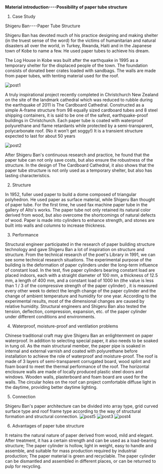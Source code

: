 **Material introduction----Possibility of paper tube structure**

1. Case Study

Shigeru Ban----Paper Tube Structure

Shigeru Ban has devoted much of his practice designing and making shelter (in the truest sense of the word) for the victims of humanitarian and natural disasters all over the world, in Turkey, Rwanda, Haiti and in the Japanese town of Kobe to name a few. He used paper tubes to achieve his dream.

The Log House in Kobe was built after the earthquake in 1995 as a temporary shelter for the displaced people of the town. The foundation consists of donated beer crates loaded with sandbags. The walls are made from paper tubes, with tenting material used for the roof. 

![post1](https://user-images.githubusercontent.com/90487385/138195440-8b0d8b8e-315f-4334-aa96-f0e0929fa903.jpg)

A truly inspirational project recently completed in Christchurch New Zealand on the site of the landmark cathedral which was reduced to rubble during the earthquake of 2011 is The Cardboard Cathedral. Constructed as a simple A-frame structure from 98 equally sized cardboard tubes and 8 steel shipping containers, it is said to be one of the safest, earthquake-proof buildings in Christchurch. Each paper tube is coated with waterproof polyurethane and flame retardants while protected by a semi-transparent, polycarbonate roof. (No it won’t get soggy!) It is a transient structure expected to last for about 50 years

![post2](https://user-images.githubusercontent.com/90487385/138195449-a0ab7796-366b-401f-bef1-db0fe7c328bc.jpg)

After Shigeru Ban's continuous research and practice, he found that the paper tube can not only save costs, but also ensure the robustness of the structure. In the design of The Cardboard Cathedral, it also shows that the paper tube structure is not only used as a temporary shelter, but also has lasting characteristics.

2. Structure

In 1952, fuller used paper to build a dome composed of triangular polyhedron. He used paper as surface material, while Shigeru Ban thought of paper tube. For the first time, he used fax machine paper tube in the gallery of Alto's works. The paper tube not only retained its natural color derived from wood, but also overcome the shortcomings of natural defects of wood. Paper is made into cylinders to enhance strength, and stones are built into walls and columns to increase thickness.

3. Performance

Structural engineer participated in the research of paper building structure technology and gave Shigeru Ban a lot of inspiration on structure and structure. From the technical research of the poet's Library in 1991, we can see some technical research situations. The experimental purpose of the building is the deformation of paper cylinders under the long-term influence of constant load. In the test, five paper cylinders bearing constant load are placed indoors, each with a straight diameter of 100 mm, a thickness of 12.5 mm, a length of 400 mm, and a constant load of 1000 kn (the value is less than 1 / 3 of the compressive strength of the paper cylinder) , it is measured every other week to detect the length change of the paper cylinder and the change of ambient temperature and humidity for one year. According to the experimental results, most of the dimensional changes are caused by relative humidity. Structural engineers and Shigeru Ban also tested the tension, deflection, compression, expansion, etc. of the paper cylinder under different conditions and environments.

4. Waterproof, moisture-proof and ventilation problems

Chinese traditional craft may give Shigeru Ban an enlightenment on paper waterproof. In addition to selecting special paper, it also needs to be soaked in tung oil. As the main structural member, the paper pipe is soaked in internal and external varnish and coated with polyurethane before installation to achieve the role of waterproof and moisture-proof. The roof is made of 3 layers of semi-transparent corrugated board, wood splint and foam board to meet the thermal performance of the roof. The horizontal enclosure walls are made of locally produced plastic steel doors and windows. Wooden walls, plasterboard and foam board are used for the walls. The circular holes on the roof can project comfortable diffuse light in the daytime, providing better daytime lighting.

5. Connection

Shigeru Ban's paper architecture can be divided into array type, grid curved surface type and roof frame type according to the way of structural formation and structural connection.
![post5](https://user-images.githubusercontent.com/90487385/138195816-7da7a0fa-5a0f-471a-9521-e1257197145e.jpg)
![post3](https://user-images.githubusercontent.com/90487385/138195826-9f09e638-9155-408e-9f4e-366e9611929a.jpg)
![post4](https://user-images.githubusercontent.com/90487385/138195828-5a71882c-6aa3-4de0-9901-6bec26ef77b3.jpg)

6. Advantages of paper tube structure

It retains the natural nature of paper derived from wood, mild and elegant. After treatment, it has a certain strength and can be used as a load-bearing structure; The paper cylinder is hollow, light in weight, easy to handle and assemble, and suitable for mass production required by industrial production; The paper material is green and recyclable. The paper cylinder can be dismantled and assembled in different places, or can be returned to pulp for recycling.
















